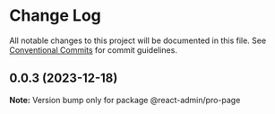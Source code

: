 # Change Log

All notable changes to this project will be documented in this file.
See [Conventional Commits](https://conventionalcommits.org) for commit guidelines.

## 0.0.3 (2023-12-18)

**Note:** Version bump only for package @react-admin/pro-page
